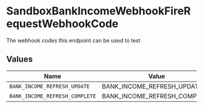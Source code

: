 # SandboxBankIncomeWebhookFireRequestWebhookCode

The webhook codes this endpoint can be used to test


## Values

| Name                           | Value                          |
| ------------------------------ | ------------------------------ |
| `BANK_INCOME_REFRESH_UPDATE`   | BANK_INCOME_REFRESH_UPDATE     |
| `BANK_INCOME_REFRESH_COMPLETE` | BANK_INCOME_REFRESH_COMPLETE   |